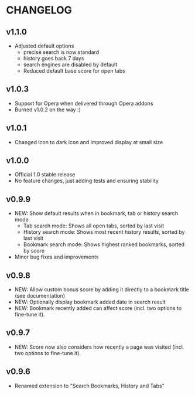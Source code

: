 # CHANGELOG

## v1.1.0

- Adjusted default options
  - precise search is now standard
  - history goes back 7 days
  - search engines are disabled by default
  - Reduced default base score for open tabs

## v1.0.3

- Support for Opera when delivered through Opera addons
- Burned v1.0.2 on the way :)

## v1.0.1

- Changed icon to dark icon and improved display at small size

## v1.0.0

- Official 1.0 stable release
- No feature changes, just adding tests and ensuring stability

## v0.9.9

- NEW: Show default results when in bookmark, tab or history search mode
  - Tab search mode: Shows all open tabs, sorted by last visit
  - History search mode: Shows most recent history results, sorted by last visit
  - Bookmark search mode: Shows highest ranked bookmarks, sorted by score
- Minor bug fixes and improvements

## v0.9.8

- NEW: Allow custom bonus score by adding it directly to a bookmark title (see documentation)
- NEW: Optionally display bookmark added date in search result
- NEW: Bookmark recently added can affect score (incl. two options to fine-tune it).

## v0.9.7

- NEW: Score now also considers how recently a page was visited (incl. two options to fine-tune it).

## v0.9.6

- Renamed extension to "Search Bookmarks, History and Tabs"
